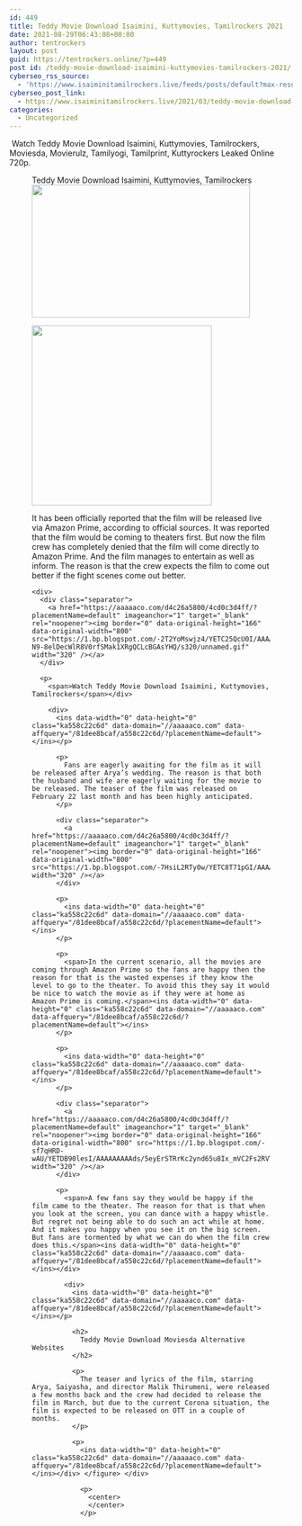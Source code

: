 ```yaml
---
id: 449
title: Teddy Movie Download Isaimini, Kuttymovies, Tamilrockers 2021
date: 2021-08-29T06:43:08+00:00
author: tentrockers
layout: post
guid: https://tentrockers.online/?p=449
post id: /teddy-movie-download-isaimini-kuttymovies-tamilrockers-2021/
cyberseo_rss_source:
  - 'https://www.isaiminitamilrockers.live/feeds/posts/default?max-results=150&start-index=151'
cyberseo_post_link:
  - https://www.isaiminitamilrockers.live/2021/03/teddy-movie-download-isaimini.html
categories:
  - Uncategorized
---
```

<meta content="&nbsp; Watch Teddy Movie Download Isaimini, Kuttymovies, Tamilrockers, Moviesda, Movierulz, Tamilyogi, Tamilprint, Kuttyrockers Leaked Online 720..." name="twitter:description" />

  


<center>
</center>

&nbsp;<span>Watch Teddy Movie Download Isaimini, Kuttymovies, Tamilrockers, Moviesda, Movierulz, Tamilyogi, Tamilprint, Kuttyrockers Leaked Online 720p.</span><ins data-width="0" data-height="0" class="ka558c22c6d" data-domain="//aaaaaco.com" data-affquery="/81dee8bcaf/a558c22c6d/?placementName=default"></ins>

<div>
  <figure class="wp-block-image size-large"><figcaption>Teddy Movie Download Isaimini, Kuttymovies, Tamilrockers</figcaption>
  
  <div class="separator">
    <a href="https://1.bp.blogspot.com/-SmHmtlBlEdI/YETCp5UtEhI/AAAAAAAAAdU/PjszKxmoIk0JtrO8Zl5NhEu0xKROcCpQQCLcBGAsYHQ/s1200/teddy-2.jpg" imageanchor="1"><img loading="lazy" border="0" data-original-height="667" data-original-width="1200" height="236" src="https://1.bp.blogspot.com/-SmHmtlBlEdI/YETCp5UtEhI/AAAAAAAAAdU/PjszKxmoIk0JtrO8Zl5NhEu0xKROcCpQQCLcBGAsYHQ/w388-h236/teddy-2.jpg" width="388" /></a>
  </div>
  
  <p>
  </p>
  
  <div class="separator">
    <a href="https://aaaaaco.com/d4c26a5800/4cd0c3d4ff/?placementName=default" imageanchor="1" target="_blank" rel="noopener"><img border="0" data-original-height="166" data-original-width="800" src="https://1.bp.blogspot.com/-6E4ojj0S12g/YETCyXaGX5I/AAAAAAAAAdY/LkIR94Z8KykziWpoy-pRT0zswM3B_YtUACLcBGAsYHQ/s320/unnamed.gif" width="320" /></a>
  </div>
  
  <p>
    <figcaption><span>It has been officially reported that the film will be released live via Amazon Prime, according to official sources. It was reported that the film would be coming to theaters first. But now the film crew has completely denied that the film will come directly to Amazon Prime. And the film manages to entertain as well as inform. The reason is that the crew expects the film to come out better if the fight scenes come out better.</span></figcaption>
    
    <div>
      <div class="separator">
        <a href="https://aaaaaco.com/d4c26a5800/4cd0c3d4ff/?placementName=default" imageanchor="1" target="_blank" rel="noopener"><img border="0" data-original-height="166" data-original-width="800" src="https://1.bp.blogspot.com/-2T2YoMswjz4/YETC25QcU0I/AAAAAAAAAdc/N0u7y4-N9-8elDecWlR8V0rfSMak1XRgQCLcBGAsYHQ/s320/unnamed.gif" width="320" /></a>
      </div>
      
      <p>
        <span>Watch Teddy Movie Download Isaimini, Kuttymovies, Tamilrockers</span></div> 
        
        <div>
          <ins data-width="0" data-height="0" class="ka558c22c6d" data-domain="//aaaaaco.com" data-affquery="/81dee8bcaf/a558c22c6d/?placementName=default"></ins></p> 
          
          <p>
            Fans are eagerly awaiting for the film as it will be released after Arya’s wedding. The reason is that both the husband and wife are eagerly waiting for the movie to be released. The teaser of the film was released on February 22 last month and has been highly anticipated.
          </p>
          
          <div class="separator">
            <a href="https://aaaaaco.com/d4c26a5800/4cd0c3d4ff/?placementName=default" imageanchor="1" target="_blank" rel="noopener"><img border="0" data-original-height="166" data-original-width="800" src="https://1.bp.blogspot.com/-7HsiL2RTy0w/YETC8T71pGI/AAAAAAAAAdk/QOufq_7bTkkjgs_2yECkGBaV8fMo0aTWwCLcBGAsYHQ/s320/unnamed.gif" width="320" /></a>
          </div>
          
          <p>
            <ins data-width="0" data-height="0" class="ka558c22c6d" data-domain="//aaaaaco.com" data-affquery="/81dee8bcaf/a558c22c6d/?placementName=default"></ins>
          </p>
          
          <p>
            <span>In the current scenario, all the movies are coming through Amazon Prime so the fans are happy then the reason for that is the wasted expenses if they know the level to go to the theater. To avoid this they say it would be nice to watch the movie as if they were at home as Amazon Prime is coming.</span><ins data-width="0" data-height="0" class="ka558c22c6d" data-domain="//aaaaaco.com" data-affquery="/81dee8bcaf/a558c22c6d/?placementName=default"></ins>
          </p>
          
          <p>
            <ins data-width="0" data-height="0" class="ka558c22c6d" data-domain="//aaaaaco.com" data-affquery="/81dee8bcaf/a558c22c6d/?placementName=default"></ins>
          </p>
          
          <div class="separator">
            <a href="https://aaaaaco.com/d4c26a5800/4cd0c3d4ff/?placementName=default" imageanchor="1" target="_blank" rel="noopener"><img border="0" data-original-height="166" data-original-width="800" src="https://1.bp.blogspot.com/-sf7qHRD-wAU/YETDB90lesI/AAAAAAAAAds/5eyErSTRrKc2ynd65u8Ix_mVC2Fs2RVTACLcBGAsYHQ/s320/unnamed.gif" width="320" /></a>
          </div>
          
          <p>
            <span>A few fans say they would be happy if the film came to the theater. The reason for that is that when you look at the screen, you can dance with a happy whistle. But regret not being able to do such an act while at home. And it makes you happy when you see it on the big screen. But fans are tormented by what we can do when the film crew does this.</span><ins data-width="0" data-height="0" class="ka558c22c6d" data-domain="//aaaaaco.com" data-affquery="/81dee8bcaf/a558c22c6d/?placementName=default"></ins></div> 
            
            <div>
              <ins data-width="0" data-height="0" class="ka558c22c6d" data-domain="//aaaaaco.com" data-affquery="/81dee8bcaf/a558c22c6d/?placementName=default"></ins></p> 
              
              <h2>
                Teddy Movie Download Moviesda Alternative Websites
              </h2>
              
              <p>
                The teaser and lyrics of the film, starring Arya, Saiyasha, and director Malik Thirumeni, were released a few months back and the crew had decided to release the film in March, but due to the current Corona situation, the film is expected to be released on OTT in a couple of months.
              </p>
              
              <p>
                <ins data-width="0" data-height="0" class="ka558c22c6d" data-domain="//aaaaaco.com" data-affquery="/81dee8bcaf/a558c22c6d/?placementName=default"></ins></div> </figure> </div> 
                
                <p>
                  <center>
                  </center>
                </p>